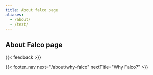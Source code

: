 ```yaml
---
title: About falco page
aliases:
  - /about/
  - /test/
---
```


## About Falco page

{{< feedback >}}

{{< footer_nav next="/about/why-falco" nextTitle="Why Falco?" >}}